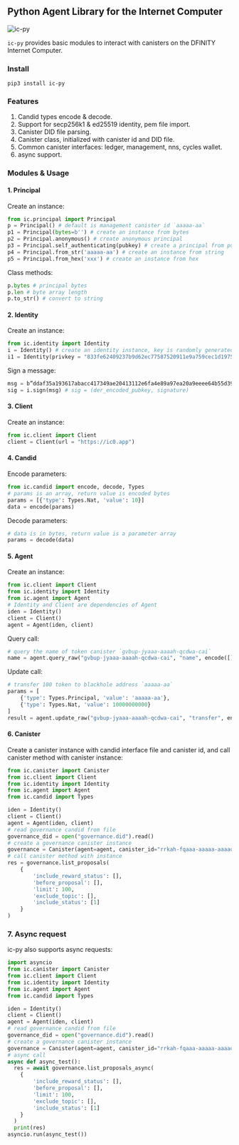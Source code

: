 ## Python Agent Library for the Internet Computer

![ic-py](./pics/ic-py.png)

`ic-py` provides basic modules to interact with canisters on the DFINITY Internet Computer.

### Install

```
pip3 install ic-py
```

### Features

1. Candid types encode & decode.
2. Support for secp256k1 & ed25519 identity, pem file import.
3. Canister DID file parsing.
4. Canister class, initialized with canister id and DID file.
5. Common canister interfaces: ledger, management, nns, cycles wallet.
6. async support.

### Modules & Usage

#### 1. Principal

Create an instance:

```python
from ic.principal import Principal
p = Principal() # default is management canister id `aaaaa-aa`
p1 = Principal(bytes=b'') # create an instance from bytes
p2 = Principal.anonymous() # create anonymous principal
p3 = Principal.self_authenticating(pubkey) # create a principal from public key
p4 = Principal.from_str('aaaaa-aa') # create an instance from string
p5 = Principal.from_hex('xxx') # create an instance from hex
```

Class methods:

```python
p.bytes # principal bytes
p.len # byte array length
p.to_str() # convert to string
```

#### 2. Identity

Create an instance:

```python
from ic.identity import Identity
i = Identity() # create an identity instance, key is randomly generated
i1 = Identity(privkey = "833fe62409237b9d62ec77587520911e9a759cec1d19755b7da901b96dca3d42") # create an instance from private key
```

Sign a message:

```python
msg = b”ddaf35a193617abacc417349ae20413112e6fa4e89a97ea20a9eeee64b55d39a2192992a274fc1a836ba3c23a3feebbd454d4423643ce80e2a9ac94fa54ca49f“
sig = i.sign(msg) # sig = (der_encoded_pubkey, signature)
```

#### 3. Client

Create an instance:

```python
from ic.client import Client
client = Client(url = "https://ic0.app")
```

#### 4. Candid

Encode parameters:

```python
from ic.candid import encode, decode, Types
# params is an array, return value is encoded bytes
params = [{'type': Types.Nat, 'value': 10}]
data = encode(params)
```

Decode parameters:

```python
# data is in bytes, return value is a parameter array
params = decode(data)
```

#### 5. Agent

Create an instance:

```python
from ic.client import Client
from ic.identity import Identity
from ic.agent import Agent
# Identity and Client are dependencies of Agent
iden = Identity()
client = Client()
agent = Agent(iden, client)
```

Query call:

```python
# query the name of token canister `gvbup-jyaaa-aaaah-qcdwa-cai`
name = agent.query_raw("gvbup-jyaaa-aaaah-qcdwa-cai", "name", encode([]))
```

Update call:

```python
# transfer 100 token to blackhole address `aaaaa-aa`
params = [
	{'type': Types.Principal, 'value': 'aaaaa-aa'},
	{'type': Types.Nat, 'value': 10000000000}
]
result = agent.update_raw("gvbup-jyaaa-aaaah-qcdwa-cai", "transfer", encode(params))
```

#### 6. Canister

Create a canister instance with candid interface file and canister id, and call canister method with canister instance:

```python
from ic.canister import Canister
from ic.client import Client
from ic.identity import Identity
from ic.agent import Agent
from ic.candid import Types

iden = Identity()
client = Client()
agent = Agent(iden, client)
# read governance candid from file
governance_did = open("governance.did").read()
# create a governance canister instance
governance = Canister(agent=agent, canister_id="rrkah-fqaaa-aaaaa-aaaaq-cai", candid=governance_did)
# call canister method with instance
res = governance.list_proposals(
    {
        'include_reward_status': [],
        'before_proposal': [],
        'limit': 100,
        'exclude_topic': [],
        'include_status': [1]
    }
)
```

### 7. Async request

ic-py also supports async requests:

```python
import asyncio
from ic.canister import Canister
from ic.client import Client
from ic.identity import Identity
from ic.agent import Agent
from ic.candid import Types

iden = Identity()
client = Client()
agent = Agent(iden, client)
# read governance candid from file
governance_did = open("governance.did").read()
# create a governance canister instance
governance = Canister(agent=agent, canister_id="rrkah-fqaaa-aaaaa-aaaaq-cai", candid=governance_did)
# async call
async def async_test():
  res = await governance.list_proposals_async(
    {
        'include_reward_status': [], 
        'before_proposal': [],
        'limit': 100, 
        'exclude_topic': [], 
        'include_status': [1]
    }
  )
  print(res)
asyncio.run(async_test())
```

